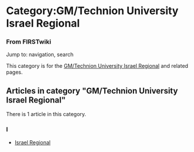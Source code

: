 # Category:GM/Technion University Israel Regional

### From FIRSTwiki

Jump to: navigation, search

This category is for the [GM/Technion University Israel
Regional](GM/Technion_University_Israel_Regional "GM/Technion
University Israel Regional" ) and related pages.

  

## Articles in category "GM/Technion University Israel Regional"

There is 1 article in this category.

### I

  * [Israel Regional](Israel_Regional "Israel Regional" )

